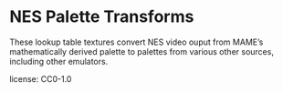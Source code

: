 # NES Palette Transforms

These lookup table textures convert NES video ouput from MAME’s mathematically derived palette to palettes from various other sources, including other emulators.

license: CC0-1.0
